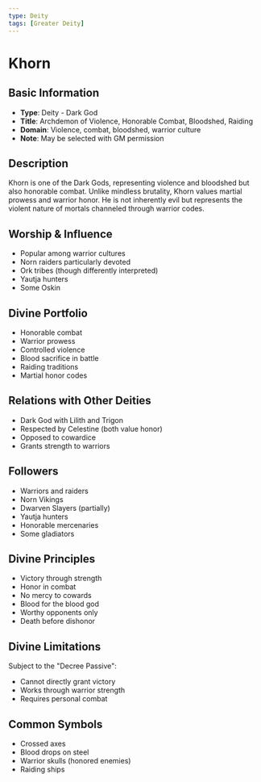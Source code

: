 ```yaml
---
type: Deity
tags: [Greater Deity]
---
```


# Khorn

## Basic Information
- **Type**: Deity - Dark God
- **Title**: Archdemon of Violence, Honorable Combat, Bloodshed, Raiding
- **Domain**: Violence, combat, bloodshed, warrior culture
- **Note**: May be selected with GM permission

## Description
Khorn is one of the Dark Gods, representing violence and bloodshed but also honorable combat. Unlike mindless brutality, Khorn values martial prowess and warrior honor. He is not inherently evil but represents the violent nature of mortals channeled through warrior codes.

## Worship & Influence
- Popular among warrior cultures
- Norn raiders particularly devoted
- Ork tribes (though differently interpreted)
- Yautja hunters
- Some Oskin

## Divine Portfolio
- Honorable combat
- Warrior prowess
- Controlled violence
- Blood sacrifice in battle
- Raiding traditions
- Martial honor codes

## Relations with Other Deities
- Dark God with Lilith and Trigon
- Respected by Celestine (both value honor)
- Opposed to cowardice
- Grants strength to warriors

## Followers
- Warriors and raiders
- Norn Vikings
- Dwarven Slayers (partially)
- Yautja hunters
- Honorable mercenaries
- Some gladiators

## Divine Principles
- Victory through strength
- Honor in combat
- No mercy to cowards
- Blood for the blood god
- Worthy opponents only
- Death before dishonor

## Divine Limitations
Subject to the "Decree Passive":
- Cannot directly grant victory
- Works through warrior strength
- Requires personal combat

## Common Symbols
- Crossed axes
- Blood drops on steel
- Warrior skulls (honored enemies)
- Raiding ships